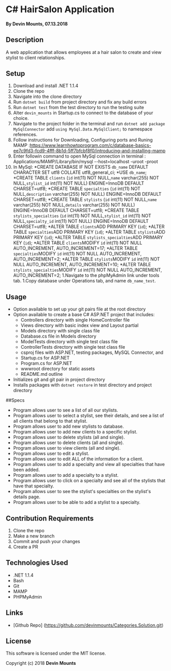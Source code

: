 ﻿# C# HairSalon Application

#### By Devin Mounts, 07.13.2018

## Description

A web application that allows employees at a hair salon to create and view stylist to client relationships.
## Setup

1. Download and install .NET 1.1.4
1. Clone the repo
1. Navigate into the clone directory
1. Run `dotnet build` from project directory and fix any build errors
1. Run `dotnet test` from the test directory to run the testing suite
1. Alter `devin_mounts` in Startup.cs to connect to the database of your choice.
1. Navigate to the project folder in the terminal and run `dotnet add package MySqlConnector` add `using MySql.Data.MySqlClient;` to namespace references. 
1. Follow instructions for Downloading, Configuring ports and Runing MAMP :https://www.learnhowtoprogram.com/c/database-basics-ee7c9fd3-fcd9-4fff-8b1d-5ff7bfcbf8f0/introducing-and-installing-mamp
1. Enter followin command to open MySql connection in terminal : Applications/MAMP/Library/bin/mysql --host=localhost -uroot -proot
1. In MySql:
  *CREATE DATABASE IF NOT EXISTS `db_name` DEFAULT CHARACTER SET utf8 COLLATE utf8_general_ci;
  *USE `db_name`;
  *CREATE TABLE `clients` (`id` int(11) NOT NULL,`name` varchar(255) NOT NULL,`stylist_id` int(11) NOT NULL) ENGINE=InnoDB DEFAULT CHARSET=utf8;
  *CREATE TABLE `specialties` (`id` int(11) NOT NULL,`description` varchar(255) NOT NULL) ENGINE=InnoDB DEFAULT CHARSET=utf8;
  *CREATE TABLE `stylists` (`id` int(11) NOT NULL,`name` varchar(255) NOT NULL,`details` varchar(255) NOT NULL) ENGINE=InnoDB DEFAULT CHARSET=utf8;
  *CREATE TABLE `stylists_specialties` (`id` int(11) NOT NULL,`stylist_id` int(11) NOT NULL,`specialty_id` int(11) NOT NULL) ENGINE=InnoDB DEFAULT CHARSET=utf8;
  *ALTER TABLE `clients`ADD PRIMARY KEY (`id`);
  *ALTER TABLE `specialties`ADD PRIMARY KEY (`id`);
  *ALTER TABLE `stylists`ADD PRIMARY KEY (`id`);
  *ALTER TABLE `stylists_specialties`ADD PRIMARY KEY (`id`);
  *ALTER TABLE `clients`MODIFY `id` int(11) NOT NULL AUTO_INCREMENT, AUTO_INCREMENT=17;
  *ALTER TABLE `specialties`MODIFY `id` int(11) NOT NULL AUTO_INCREMENT, AUTO_INCREMENT=2;
  *ALTER TABLE `stylists`MODIFY `id` int(11) NOT NULL AUTO_INCREMENT, AUTO_INCREMENT=10;
  *ALTER TABLE `stylists_specialties`MODIFY `id` int(11) NOT NULL AUTO_INCREMENT, AUTO_INCREMENT=2;
1.Navigate to the phpMyAdmin link under tools tab.
1.Copy database under Operations tab, and name `db_name_test`.

## Usage

* Option available to set up your git pairs file at the root directory
* Option available to create a base C# ASP.NET project that includes:
  * Controllers directory with single HomeController file
  * Views directory with basic index view and Layout partial
  * Models directory with single class file
  * Database.cs file in Models directory
  * ModelTests directory with single test class file
  * ControllerTests directory with single test class file
  * csproj files with ASP.NET, testing packages, MySQL Connector, and 
  * Startup.cs for ASP.NET
  * Program.cs for ASP.NET
  * wwwroot directory for static assets
  * README.md outline
* Initializes git and git pair in project directory
* Installs packages with `dotnet restore` in test directory and project directory

##Specs

* Program allows user to see a list of all our stylists.
* Program allows user to select a stylist, see their details, and see a list of all clients that belong to that stylist.
* Program allows user to add new stylists to database.
* Program allows user to add new clients to a specific stylist.
* Program allows user to delete stylists (all and single).
* Program allows user to delete clients (all and single).
* Program allows user to view clients (all and single).
* Program allows user to edit a stylist.
* Program allows user to edit ALL of the information for a client.
* Program allows user to add a specialty and view all specialties that have been added.
* Program allows user to add a specialty to a stylist.
* Program allows user to click on a specialty and see all of the stylists that have that specialty.
* Program allows user to see the stylist's specialties on the stylist's details page.
* Program allows user to be able to add a stylist to a specialty.

## Contribution Requirements

1. Clone the repo
1. Make a new branch
1. Commit and push your changes
1. Create a PR

## Technologies Used

* .NET 1.1.4
* Bash
* Git
* MAMP
* PHPMyAdmin

## Links

* [Github Repo] (https://github.com/devinmounts/Categories.Solution.git)

## License

This software is licensed under the MIT license.

Copyright (c) 2018 **Devin Mounts**